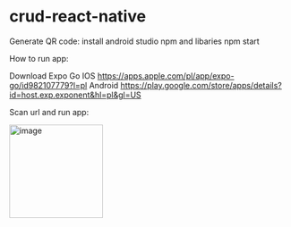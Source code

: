 # crud-react-native

Generate QR code:
install android studio npm and libaries
npm start


How to run app:

Download Expo Go
IOS https://apps.apple.com/pl/app/expo-go/id982107779?l=pl
Android https://play.google.com/store/apps/details?id=host.exp.exponent&hl=pl&gl=US

Scan url and run app:

<img width="167" alt="image" src="https://user-images.githubusercontent.com/104677364/190900681-4e072edd-e341-491e-9bc8-9a5f4b8b6f18.png">
